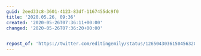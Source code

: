 ```yaml
---
guid: 2eed33c8-3601-4123-83df-1167455dc9f0
title: '2020.05.26, 09:36'
created: '2020-05-26T07:36:11+00:00'
changed: '2020-05-26T07:36:20+00:00'


repost_of: 'https://twitter.com/editingemily/status/1265043036150456320'
---
```


